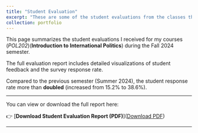 ```yaml
---
title: "Student Evaluation"
excerpt: "These are some of the student evaluations from the classes that I had formerly taught (Teaching of Record).<br> Compared to the previous semester (Summer 2024), the student response rate more than **doubled** (increased from 15.2% to 38.6%). <br> A PDF version of the students' evaluation result can be found below the picture.<br/><img src='/images/student_evaluation_s.png'><br/> <a href='/assets/pdf/student_eva_2024Fall.pdf' target='_blank'>Download PDF</a>"
collection: portfolio
---
```


This page summarizes the student evaluations I received for my courses (*POL202*)(**Introduction to International Politics**) during the Fall 2024 semester.

The full evaluation report includes detailed visualizations of student feedback and the survey response rate.

Compared to the previous semester (Summer 2024), the student response rate more than **doubled** (increased from 15.2% to 38.6%).

---

You can view or download the full report here:

👉 [**Download Student Evaluation Report (PDF)**](<a href='/assets/pdf/student_eva_2024Fall.pdf' target='_blank'>Download PDF</a>)

---
